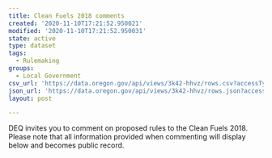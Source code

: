 ```yaml
---
title: Clean Fuels 2018 comments
created: '2020-11-10T17:21:52.950021'
modified: '2020-11-10T17:21:52.950031'
state: active
type: dataset
tags:
  - Rulemaking
groups:
  - Local Government
csv_url: 'https://data.oregon.gov/api/views/3k42-hhvz/rows.csv?accessType=DOWNLOAD'
json_url: 'https://data.oregon.gov/api/views/3k42-hhvz/rows.json?accessType=DOWNLOAD'
layout: post

---
```

DEQ invites you to comment on proposed rules to the Clean Fuels 2018. Please note that all information provided when commenting will display below and becomes public record.
